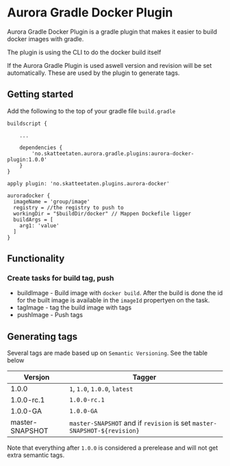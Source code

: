 # Aurora Gradle Docker Plugin

Aurora Gradle Docker Plugin is a gradle plugin that makes it easier to build docker images with gradle.

The plugin is using the CLI to do the docker build itself


If the  Aurora Gradle Plugin is used aswell version and revision  will be set automatically. These are used by the plugin to generate tags.
 


## Getting started 

Add the following to the top of your gradle file `build.gradle` 

    buildscript {
    
        ...
    
        dependencies {
            'no.skatteetaten.aurora.gradle.plugins:aurora-docker-plugin:1.0.0'
        }
    }
    
    apply plugin: 'no.skatteetaten.plugins.aurora-docker'

    auroradocker {
      imageName = 'group/image'
      registry = //the registry to push to
      workingDir = "$buildDir/docker" // Mappen Dockefile ligger
      buildArgs = [
        arg1: 'value'
      ]
    }



## Functionality

### Create tasks for build tag, push

 * buildImage - Build image with  `docker build`. After the build is done the id for the built image is available in the `imageId` propertyen on the task. 
 * tagImage - tag the build image with tags 
 * pushImage - Push tags


## Generating tags

Several tags are made based up on `Semantic Versioning`. See the table below

| Versjon         | Tagger                                                                       |
|-----------------|------------------------------------------------------------------------------|
| 1.0.0           | `1`, `1.0`, `1.0.0`, `latest`                                                |
| 1.0.0-rc.1      | `1.0.0-rc.1`                                                                 |
| 1.0.0-GA        | `1.0.0-GA`                                                                   |
| master-SNAPSHOT | `master-SNAPSHOT` and if  `revision` is set `master-SNAPSHOT-${revision}`    |

Note that everything after `1.0.0` is considered a prerelease and will not get extra semantic tags. 
